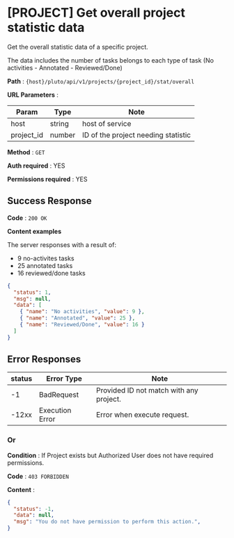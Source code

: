 # [PROJECT] Get overall project statistic data

Get the overall statistic data of a specific project.

The data includes the number of tasks belongs to each type of task (No activities - Annotated - Reviewed/Done)

**Path** : `{host}/pluto/api/v1/projects/{project_id}/stat/overall`

**URL Parameters** :

| Param | Type | Note |
|-------|------|------|
| host | string | host of service |
| project_id | number | ID of the project needing statistic | 

**Method** : `GET`

**Auth required** : YES

**Permissions required** : YES

## Success Response

**Code** : `200 OK`

**Content examples**

The server responses with a result of:
* 9 no-activites tasks 
* 25 annotated tasks
* 16 reviewed/done tasks

```json
{
  "status": 1,
  "msg": null,
  "data": [
    { "name": "No activities", "value": 9 },
    { "name": "Annotated", "value": 25 },
    { "name": "Reviewed/Done", "value": 16 }
  ]
}
```

## Error Responses
| status | Error Type | Note
|--------|------|----|
| -1 | BadRequest | Provided ID not match with any project. |
| -12xx | Execution Error | Error when execute request. |

### Or

**Condition** : If Project exists but Authorized User does not have required
permissions.

**Code** : `403 FORBIDDEN`

**Content** :

```json
{
  "status": -1,
  "data": null,
  "msg": "You do not have permission to perform this action.",
}
```

